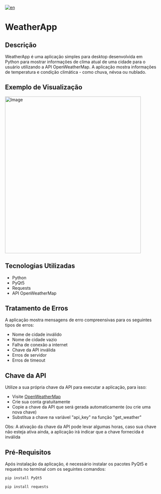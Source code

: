 [![en](https://img.shields.io/badge/lang-en-red.svg)](https://github.com/LimaFelipeGS/WeatherApp/blob/main/README.en.md)

# WeatherApp

## Descrição
WeatherApp é uma aplicação simples para desktop desenvolvida em Python para mostrar informações de clima atual de uma cidade para o usuário utilizando a API OpenWeatherMap. A aplicação mostra informações de temperatura e condição climática - como chuva, névoa ou nublado. 

## Exemplo de Visualização
<img width="449" height="517" alt="Image" src="https://github.com/user-attachments/assets/b81630b3-9d4a-4965-808b-65052fa14e76" />

## Tecnologias Utilizadas

- Python
- PyQt5
- Requests
- API OpenWeatherMap

## Tratamento de Erros

A aplicação mostra mensagens de erro compreensivas para os seguintes tipos de erros:

- Nome de cidade inválido
- Nome de cidade vazio
- Falha de conexão a internet
- Chave da API inválida
- Erros de servidor
- Erros de timeout

## Chave da API

Utilize a sua própria chave da API para executar a aplicação, para isso:
- Visite [OpenWeatherMap](https://openweathermap.org/)
- Crie sua conta gratuitamente
- Copie a chave da API que será gerada automaticamente (ou crie uma nova chave)
- Substitua a chave na variável "api_key" na função "get_weather"

Obs: A ativação da chave da API pode levar algumas horas, caso sua chave não esteja ativa ainda, a aplicação irá indicar que a chave fornecida é inválida

## Pré-Requisitos

Após instalação da aplicação, é necessário instalar os pacotes PyQt5 e requests no terminal com os seguintes comandos:

```bash
pip install PyQt5
```

```bash
pip install requests
```

